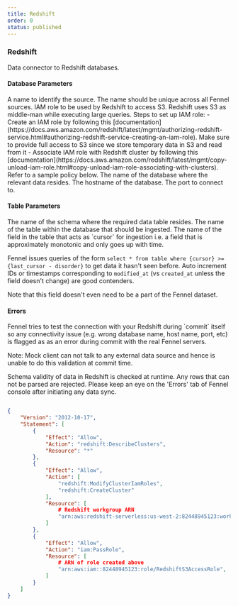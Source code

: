 ```yaml
---
title: Redshift
order: 0
status: published
---
```

### Redshift
Data connector to Redshift databases.

#### Database Parameters
<Expandable title="name" type="str">
A name to identify the source. The name should be unique across all Fennel sources.
</Expandable>

<Expandable title="s3_access_role_arn" type="str">
IAM role to be used by Redshift to access S3. Redshift uses S3 as middle-man while executing large queries.
Steps to set up IAM role:
- Create an IAM role by following this [documentation](https://docs.aws.amazon.com/redshift/latest/mgmt/authorizing-redshift-service.html#authorizing-redshift-service-creating-an-iam-role). Make sure to provide full access to S3 since we store temporary data in S3 and read from it
- Associate IAM role with Redshift cluster by following this [documentation](https://docs.aws.amazon.com/redshift/latest/mgmt/copy-unload-iam-role.html#copy-unload-iam-role-associating-with-clusters). Refer to a sample policy 
below.
</Expandable>

<Expandable title="db_name" type="str">
The name of the database where the relevant data resides.
</Expandable>

<Expandable title="host" type="str">
The hostname of the database.
</Expandable>

<Expandable title="port" type="Optional[int]" defaultVal="5439">
The port to connect to.
</Expandable>

#### Table Parameters
<Expandable title="schema" type="str">
The name of the schema where the required data table resides.
</Expandable>

<Expandable title="table" type="str">
The name of the table within the database that should be ingested.
</Expandable>

<Expandable title="cursor" type="str">
The name of the field in the table that acts as `cursor` for ingestion i.e. 
a field that is approximately monotonic and only goes up with time. 

Fennel issues queries of the form `select * from table where {cursor} >= {last_cursor - disorder}`
to get data it hasn't seen before. Auto increment IDs or timestamps corresponding
to `modified_at` (vs `created_at` unless the field doesn't change) are good
contenders.

Note that this field doesn't even need to be a part of the Fennel dataset. 
</Expandable>

#### Errors
<Expandable title="Connectivity Issues">
Fennel tries to test the connection with your Redshift during `commit` itself so any
connectivity issue (e.g. wrong database name, host name, port, etc) is flagged as
as an error during commit with the real Fennel servers.

Note: Mock client can not talk to any external data source and hence is unable to
do this validation at commit time.
</Expandable>

<Expandable title="Schema mismatch errors">
Schema validity of data in Redshift is checked at runtime. Any rows that 
can not be parsed are rejected. Please keep an eye on the 'Errors' tab of 
Fennel console after initiating any data sync.
</Expandable>

<pre snippet="api-reference/sources/sql#redshift_source"
    status="success" message="Bringing Redshift data into Fennel">
</pre>

```JSON message="Sample IAM policy for integrating with Redshift"
{
    "Version": "2012-10-17",
    "Statement": [
        {
            "Effect": "Allow",
            "Action": "redshift:DescribeClusters",
            "Resource": "*"
        },
        {
            "Effect": "Allow",
            "Action": [
                "redshift:ModifyClusterIamRoles",
                "redshift:CreateCluster"
            ],
            "Resource": [
                # Redshift workgroup ARN
                "arn:aws:redshift-serverless:us-west-2:82448945123:workgroup/0541e0ae-2ad1-4fe0-b2f3-4d6c1d3453e" 
            ]
        },
        {
            "Effect": "Allow",
            "Action": "iam:PassRole",
            "Resource": [
                # ARN of role created above
                "arn:aws:iam::82448945123:role/RedshiftS3AccessRole", 
            ]
        }
    ]
}
```